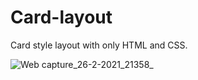 # Card-layout

Card style layout with only HTML and CSS.

![Web capture_26-2-2021_21358_](https://user-images.githubusercontent.com/73391917/109324706-0aa79f00-787b-11eb-89e7-88ffac29de90.jpeg)
